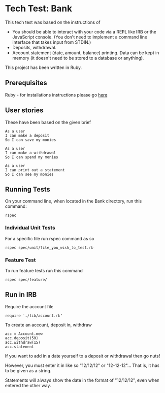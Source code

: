 # Tech Test: Bank

This tech test was based on the instructions of

- You should be able to interact with your code via a REPL like IRB or the JavaScript console. (You don't need to implement a command line interface that takes input from STDIN.)
- Deposits, withdrawal.
- Account statement (date, amount, balance) printing.
Data can be kept in memory (it doesn't need to be stored to a database or anything).

This project has been written in Ruby.

## Prerequisites

Ruby - for installations instructions please go  [here](https://www.ruby-lang.org/en/documentation/installation/)

## User stories

These have been based on the given brief

```
As a user
I can make a deposit
So I can save my monies
```
```
As a user
I can make a withdrawal
So I can spend my monies
```
```
As a user
I can print out a statement
So I can see my monies
```

## Running Tests

On your command line, when located in the Bank directory, run this command:
```
rspec
```
### Individual Unit Tests
For a specific file run rspec command as so
```
rspec spec/unit/file_you_wish_to_test.rb
```
### Feature Test
To run feature tests run this command
```
rspec spec/feature/
```

## Run in IRB
Require the account file
```
require './lib/account.rb'
```
To create an account, deposit in, withdraw
```
acc = Account.new
acc.deposit(50)
acc.withdraw(15)
acc.statement
```
If you want to add in a date yourself to a deposit or withdrawal then go nuts!

However, you must enter it in like so "12/12/12" or "12-12-12"...
That is, it has to be given as a string.

Statements will always show the date in the format of "12/12/12", even when entered the other way.
